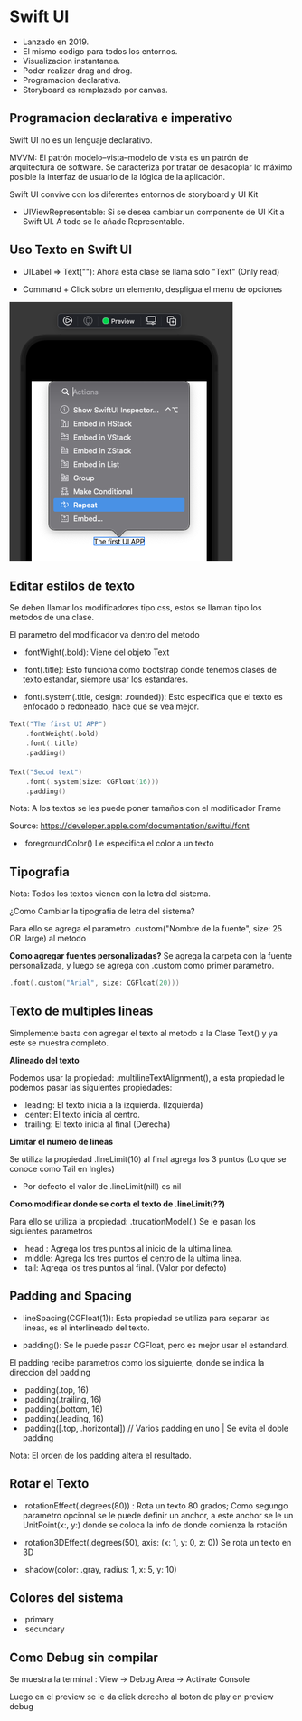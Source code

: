 # Swift UI

- Lanzado en 2019.
- El mismo codigo para todos los entornos.
- Visualizacion instantanea.
- Poder realizar drag and drog.
- Programacion declarativa.
- Storyboard es remplazado por canvas.

## Programacion declarativa e imperativo

Swift UI no es un lenguaje declarativo.

MVVM: El patrón modelo–vista–modelo de vista es un patrón de arquitectura de software. Se caracteriza por tratar de desacoplar lo máximo posible la interfaz de usuario de la lógica de la aplicación.

Swift UI convive con los diferentes entornos de storyboard y UI Kit

- UIViewRepresentable: Si se desea cambiar un componente de UI Kit a Swift UI. A todo se le añade Representable.

## Uso Texto en Swift UI

- UILabel => Text(""): Ahora esta clase se llama solo "Text" (Only read)

- Command + Click sobre un elemento, despligua el menu de opciones

<img src="command+click.png" />

## Editar estilos de texto

Se deben llamar los modificadores tipo css, estos se llaman tipo los metodos de una clase.

El parametro del modificador va dentro del metodo

- .fontWight(.bold): Viene del objeto Text

- .font(.title): Esto funciona como bootstrap donde tenemos clases de texto estandar, siempre usar los estandares.

- .font(.system(.title, design: .rounded)): Esto especifica que el texto es enfocado o redoneado, hace que se vea mejor.

```swift
Text("The first UI APP")
    .fontWeight(.bold)
    .font(.title)
    .padding()

Text("Secod text")
    .font(.system(size: CGFloat(16)))
    .padding()

```

Nota: A los textos se les puede poner tamaños con el modificador Frame

Source: https://developer.apple.com/documentation/swiftui/font

- .foregroundColor() Le especifica el color a un texto

## Tipografia

Nota: Todos los textos vienen con la letra del sistema.

¿Como Cambiar la tipografia de letra del sistema?

Para ello se agrega el parametro .custom("Nombre de la fuente", size: 25 OR .large) al metodo

<b>Como agregar fuentes personalizadas?</b>
Se agrega la carpeta con la fuente personalizada, y luego se agrega con .custom como primer parametro.

```swift
.font(.custom("Arial", size: CGFloat(20)))
```

## Texto de multiples lineas

Simplemente basta con agregar el texto al metodo a la Clase Text() y ya este se muestra completo.

<strong>Alineado del texto</strong>

Podemos usar la propiedad: .multilineTextAlignment(), a esta propiedad le podemos pasar las siguientes propiedades:

- .leading: El texto inicia a la izquierda. (Izquierda)
- .center: El texto inicia al centro.
- .trailing: El texto inicia al final (Derecha)

<strong>Limitar el numero de lineas</strong>

Se utiliza la propiedad .lineLimit(10) al final agrega los 3 puntos (Lo que se conoce como Tail en Ingles)

* Por defecto el valor de .lineLimit(nill) es nil

<strong>Como modificar donde se corta el texto de .lineLimit(??)</strong>

Para ello se utiliza la propiedad: .trucationModel(.) Se le pasan los siguientes parametros

- .head : Agrega los tres puntos al inicio de la ultima linea.
- .middle: Agrega los tres puntos el centro de la ultima linea.
- .tail: Agrega los tres puntos al final. (Valor por defecto)

## Padding and Spacing

- lineSpacing(CGFloat(1)): Esta propiedad se utiliza para separar las lineas, es el interlineado del texto.

- padding(): Se le puede pasar CGFloat, pero es mejor usar el estandard.

El padding recibe parametros como los siguiente, donde se indica la direccion del padding

- .padding(.top, 16)
- .padding(.trailing, 16)
- .padding(.bottom, 16)
- .padding(.leading, 16)
- .padding([.top, .horizontal]) // Varios padding en uno | Se evita el doble padding

Nota: El orden de los padding altera el resultado.


## Rotar el Texto

- .rotationEffect(.degrees(80)) : Rota un texto 80 grados; Como segungo parametro opcional se le puede definir un anchor,
a este anchor se le un UnitPoint(x:, y:) donde se coloca la info de donde comienza la rotación

- .rotation3DEffect(.degrees(50), axis: (x: 1, y: 0, z: 0)) Se rota un texto en 3D

- .shadow(color: .gray, radius: 1, x: 5, y: 10)

## Colores del sistema

- .primary
- .secundary

## Como Debug sin compilar

Se muestra la terminal : View -> Debug Area -> Activate Console

Luego en el preview se le da click derecho al boton de play en preview debug







